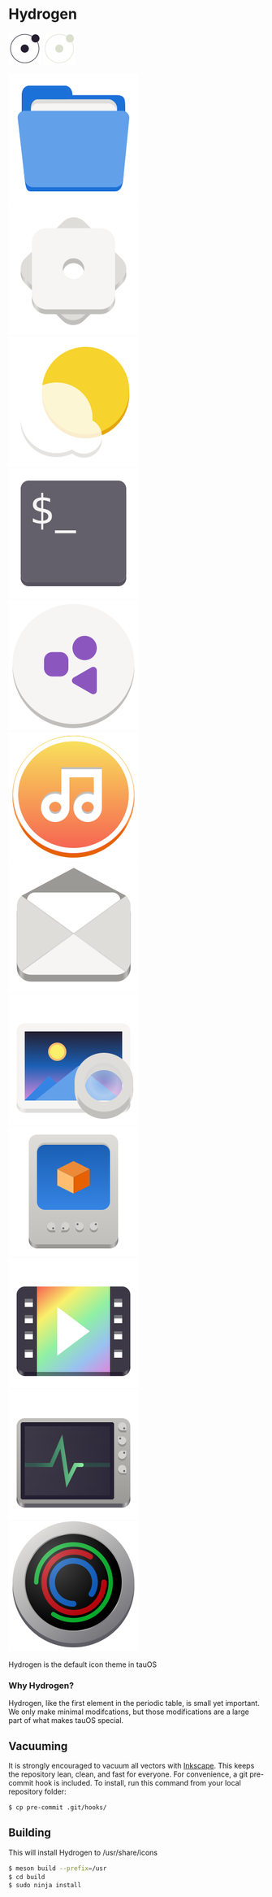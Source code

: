 # Hydrogen

![Light screenshot](logo.png#gh-light-mode-only)
![Dark screenshot](logo-dark.png#gh-dark-mode-only)

![](Hydrogen/scalable/apps/org.gnome.Nautilus.svg)  ![](Hydrogen/scalable/apps/systemsettings.svg)  ![](Hydrogen/scalable/apps/org.gnome.Weather.svg) ![](Hydrogen/scalable/apps/utilities-terminal.svg) ![](Hydrogen/scalable/apps/application-default-icon.svg) ![](Hydrogen/scalable/apps/org.gnome.Music.svg) ![](Hydrogen/scalable/apps/org.gnome.Geary.svg) ![](Hydrogen/scalable/apps/org.gnome.Photos.svg) ![](Hydrogen/scalable/apps/org.gnome.Boxes.svg) ![](Hydrogen/scalable/apps/org.gnome.Totem.svg) ![](Hydrogen/scalable/apps/org.gnome.SystemMonitor.svg) ![](Hydrogen/scalable/apps/org.gnome.baobab.svg) 

Hydrogen is the default icon theme in tauOS

### Why Hydrogen?

Hydrogen, like the first element in the periodic table, is small yet important.
We only make minimal modifcations, but those modifications are a large part of what makes tauOS special.

## Vacuuming

It is strongly encouraged to vacuum all vectors with [Inkscape](http://inkscape.org). This keeps the repository lean, clean, and fast for everyone. For convenience, a git pre-commit hook is included. To install, run this command from your local repository folder:

```sh
$ cp pre-commit .git/hooks/
```

## Building

This will install Hydrogen to /usr/share/icons

```sh
$ meson build --prefix=/usr
$ cd build
$ sudo ninja install
```
